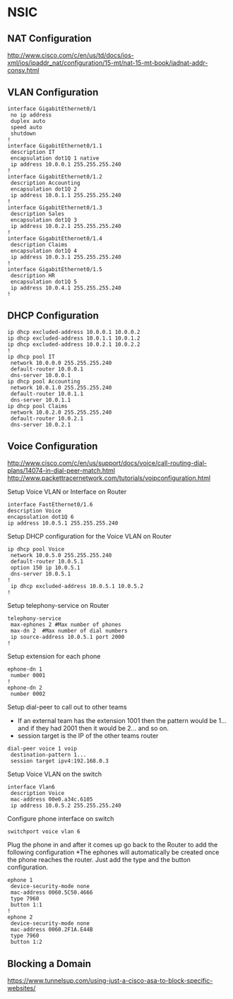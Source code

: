 # NSIC

## NAT Configuration

http://www.cisco.com/c/en/us/td/docs/ios-xml/ios/ipaddr_nat/configuration/15-mt/nat-15-mt-book/iadnat-addr-consv.html

## VLAN Configuration

```
interface GigabitEthernet0/1
 no ip address
 duplex auto
 speed auto
 shutdown
!
interface GigabitEthernet0/1.1
 description IT
 encapsulation dot1Q 1 native
 ip address 10.0.0.1 255.255.255.240
!
interface GigabitEthernet0/1.2
 description Accounting
 encapsulation dot1Q 2
 ip address 10.0.1.1 255.255.255.240
!
interface GigabitEthernet0/1.3
 description Sales
 encapsulation dot1Q 3
 ip address 10.0.2.1 255.255.255.240
!
interface GigabitEthernet0/1.4
 description Claims
 encapsulation dot1Q 4
 ip address 10.0.3.1 255.255.255.240
!
interface GigabitEthernet0/1.5
 description HR
 encapsulation dot1Q 5
 ip address 10.0.4.1 255.255.255.240
!
```
## DHCP Configuration

```
ip dhcp excluded-address 10.0.0.1 10.0.0.2
ip dhcp excluded-address 10.0.1.1 10.0.1.2
ip dhcp excluded-address 10.0.2.1 10.0.2.2
!
ip dhcp pool IT
 network 10.0.0.0 255.255.255.240
 default-router 10.0.0.1
 dns-server 10.0.0.1
ip dhcp pool Accounting
 network 10.0.1.0 255.255.255.240
 default-router 10.0.1.1
 dns-server 10.0.1.1
ip dhcp pool Claims
 network 10.0.2.0 255.255.255.240
 default-router 10.0.2.1
 dns-server 10.0.2.1
 ```
 
## Voice Configuration

http://www.cisco.com/c/en/us/support/docs/voice/call-routing-dial-plans/14074-in-dial-peer-match.html
http://www.packettracernetwork.com/tutorials/voipconfiguration.html

 Setup Voice VLAN or Interface on Router
 ```
 interface FastEthernet0/1.6
 description Voice
 encapsulation dot1Q 6
 ip address 10.0.5.1 255.255.255.240
```

Setup DHCP configuration for the Voice VLAN on Router
```
ip dhcp pool Voice
 network 10.0.5.0 255.255.255.240
 default-router 10.0.5.1
 option 150 ip 10.0.5.1
 dns-server 10.0.5.1
!
 ip dhcp excluded-address 10.0.5.1 10.0.5.2
!
 ```
 
 Setup telephony-service on Router
 ```
 telephony-service
  max-ephones 2 #Max number of phones
  max-dn 2  #Max number of dial numbers
  ip source-address 10.0.5.1 port 2000
!
```

Setup extension for each phone
```
ephone-dn 1
 number 0001
!
ephone-dn 2
 number 0002
```

Setup dial-peer to call out to other teams
* If an external team has the extension 1001 then the pattern would be 1... and if they had 2001 then it would be 2... and so on.
* session target is the IP of the other teams router
```
dial-peer voice 1 voip
 destination-pattern 1...
 session target ipv4:192.168.0.3
```

Setup Voice VLAN on the switch
```
interface Vlan6
 description Voice
 mac-address 00e0.a34c.6105
 ip address 10.0.5.2 255.255.255.240
```

Configure phone interface on switch
```
switchport voice vlan 6
```

Plug the phone in and after it comes up go back to the Router to add the following configuration
*The ephones will automatically be created once the phone reaches the router. Just add the type and the button configuration.
```
ephone 1
 device-security-mode none
 mac-address 0060.5C50.4666
 type 7960
 button 1:1
!
ephone 2
 device-security-mode none
 mac-address 0060.2F1A.E44B
 type 7960
 button 1:2
 ```



## Blocking a Domain

https://www.tunnelsup.com/using-just-a-cisco-asa-to-block-specific-websites/

